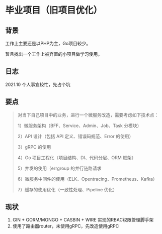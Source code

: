 # 毕业项目（旧项目优化）

## 背景

工作上主要还是以PHP为主，Go项目较少。

暂且找出一个工作上被弃置的小项目做学习使用。

## 日志

2021.10 个人事宜较忙，先占个坑

## 要点
> 对当下自己项目中的业务，进行一个微服务改造，需要考虑如下技术点：
>
> 1）微服务架构（BFF、Service、Admin、Job、Task 分模块）
>
> 2）API 设计（包括 API 定义、错误码规范、Error 的使用）
>
> 3）gRPC 的使用
>
> 4）Go 项目工程化（项目结构、DI、代码分层、ORM 框架）
>
> 5）并发的使用（errgroup 的并行链路请求
>
> 6）微服务中间件的使用（ELK、Opentracing、Prometheus、Kafka）
>
> 7）缓存的使用优化（一致性处理、Pipeline 优化）

## 现状

1. GIN + GORM/MONGO + CASBIN + WIRE 实现的RBAC权限管理脚手架
2. 使用了路由器router，未使用gRPC，先改造使用gRPC
